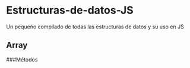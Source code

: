 # Estructuras-de-datos-JS
Un pequeño compilado de todas las estructuras de datos y su uso en JS

## Array
###Métodos 
